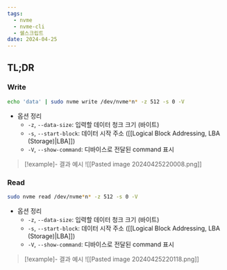 ```yaml
---
tags:
  - nvme
  - nvme-cli
  - 쉘스크립트
date: 2024-04-25
---
```

## TL;DR

### Write

```bash
echo 'data' | sudo nvme write /dev/nvme*n* -z 512 -s 0 -V
```

- 옵션 정리
	- `-z`, `--data-size`: 입력할 데이터 청크 크기 (바이트)
	- `-s`, `--start-block`: 데이터 시작 주소 ([[Logical Block Addressing, LBA (Storage)|LBA]])
	- `-V`, `--show-command`: 디바이스로 전달된 command 표시

> [!example]- 결과 예시
> ![[Pasted image 20240425220008.png]]

### Read

```bash
sudo nvme read /dev/nvme*n* -z 512 -s 0 -V
```

- 옵션 정리
	- `-z`, `--data-size`: 입력할 데이터 청크 크기 (바이트)
	- `-s`, `--start-block`: 데이터 시작 주소 ([[Logical Block Addressing, LBA (Storage)|LBA]])
	- `-V`, `--show-command`: 디바이스로 전달된 command 표시

> [!example]- 결과 예시
> ![[Pasted image 20240425220118.png]]